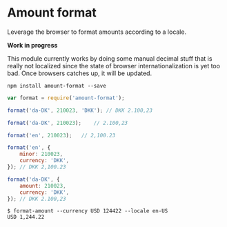 # Amount format

Leverage the browser to format amounts according to a locale.

**Work in progress**

This module currently works by doing some manual decimal stuff that is really
not localized since the state of browser internationalization is yet too bad.
Once browsers catches up, it will be updated.

```shell
npm install amount-format --save
```

```js
var format = require('amount-format');

format('da-DK', 210023, 'DKK');	// DKK 2.100,23

format('da-DK', 210023);	// 2.100,23

format('en', 210023);	// 2,100.23

format('en', {
	minor: 210023,
	currency: 'DKK',
});	// DKK 2,100.23

format('da-DK', {
	amount: 210023,
	currency: 'DKK',
});	// DKK 2.100,23
```

```shell
$ format-amount --currency USD 124422 --locale en-US
USD 1,244.22
```
